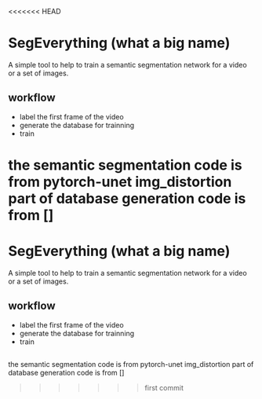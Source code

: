 <<<<<<< HEAD
# SegEverything (what a big name)
A simple tool to help to train a semantic segmentation network for a video or a set of images.

## workflow
- label the first frame of the video
- generate the database for trainning
- train 
## 
the semantic segmentation code is from pytorch-unet
img_distortion part of database generation code is from []
=======
# SegEverything (what a big name)
A simple tool to help to train a semantic segmentation network for a video or a set of images.

## workflow
- label the first frame of the video
- generate the database for trainning
- train 
## 
the semantic segmentation code is from pytorch-unet
img_distortion part of database generation code is from []
>>>>>>> first commit
